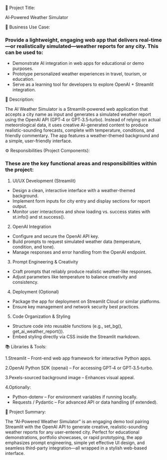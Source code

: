 📌 Project Title:

AI‑Powered Weather Simulator


🎯 Business Use Case:

### Provide a lightweight, engaging web app that delivers real-time—or realistically simulated—weather reports for any city. This can be used to:
* Demonstrate AI integration in web apps for educational or demo purposes.
* Prototype personalized weather experiences in travel, tourism, or education.
* Serve as a learning tool for developers to explore OpenAI + Streamlit integration.
  

📝 Description:

The AI Weather Simulator is a Streamlit-powered web application that accepts a city name as input and generates a simulated weather report using the OpenAI API (GPT‑4 or GPT‑3.5‑turbo). Instead of relying on actual meteorological data, it uses creative AI-generated content to produce realistic-sounding forecasts, complete with temperature, conditions, and friendly commentary. The app features a weather-themed background and a simple, user-friendly interface.


⚙️ Responsibilities (Project Components):

### These are the key functional areas and responsibilities within the project:
1. UI/UX Development (Streamlit)
* Design a clean, interactive interface with a weather-themed background.
* Implement form inputs for city entry and display sections for report output.
* Monitor user interactions and show loading vs. success states with st.info() and st.success().

2. OpenAI Integration
* Configure and secure the OpenAI API key.
* Build prompts to request simulated weather data (temperature, condition, and tone).
* Manage responses and error handling from the OpenAI endpoint.

3. Prompt Engineering & Creativity
* Craft prompts that reliably produce realistic weather-like responses.
* Adjust parameters like temperature to balance creativity and consistency.

4. Deployment (Optional)
* Package the app for deployment on Streamlit Cloud or similar platforms.
* Ensure key management and network security best practices.

5. Code Organization & Styling
* Structure code into reusable functions (e.g., set_bg(), get_ai_weather_report()).
* Embed styling directly via CSS inside the Streamlit markdown.
  

📚 Libraries & Tools:

1.Streamlit – Front-end web app framework for interactive Python apps.

2.OpenAI Python SDK (openai) – For accessing GPT‑4 or GPT‑3.5‑turbo.

3.Pexels-sourced background image – Enhances visual appeal.

4.Optionally:
* Python-dotenv – For environment variables if running locally.
* Requests / Pydantic – For advanced API or data handling (if extended).
  

🧾 Project Summary:

The “AI‑Powered Weather Simulator” is an engaging demo tool pairing Streamlit with the OpenAI API to generate creative, realistic-sounding weather reports for any user-entered city. Perfect for educational demonstrations, portfolio showcases, or rapid prototyping, the app emphasizes prompt engineering, simple yet effective UI design, and seamless third-party integration—all wrapped in a stylish web-based interface.























